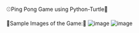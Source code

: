 ⚾Ping Pong Game using Python-Turtle🏓

👀Sample Images of the Game:🎯
![image](https://user-images.githubusercontent.com/101576150/204131898-bd59b6c7-14ac-4371-bd15-c12449959e9c.png)
![image](https://user-images.githubusercontent.com/101576150/204131922-24338fa6-ac23-424c-87a2-32293be69153.png)


